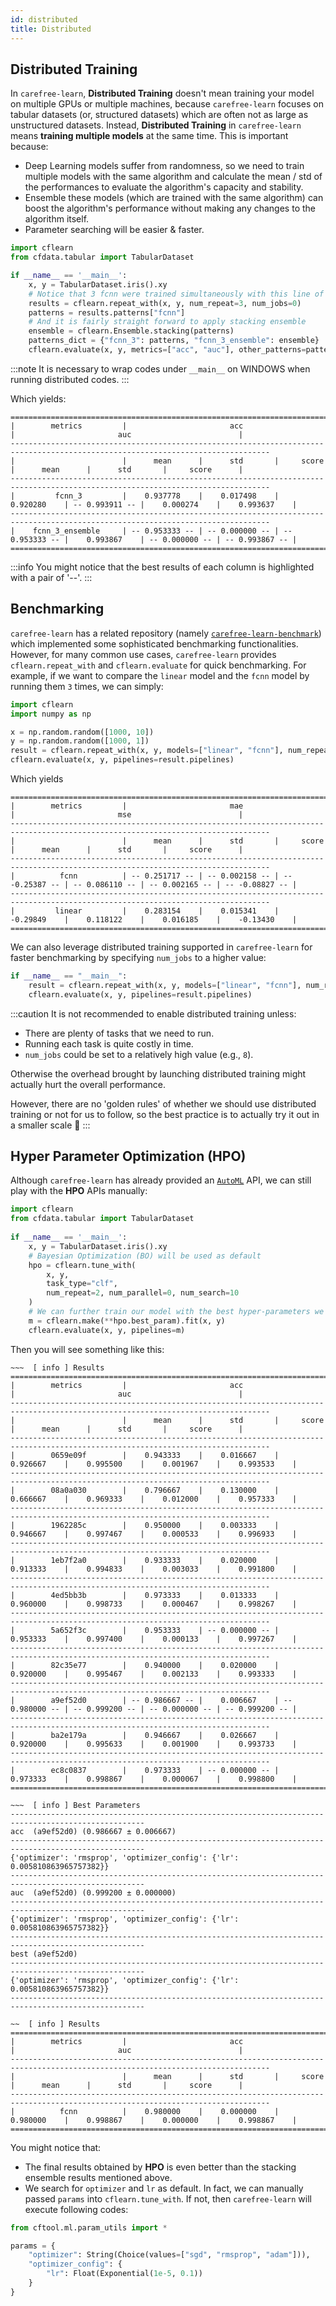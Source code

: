 ```yaml
---
id: distributed
title: Distributed
---
```



## Distributed Training

In `carefree-learn`, **Distributed Training** doesn't mean training your model on multiple GPUs or multiple machines, because `carefree-learn` focuses on tabular datasets (or, structured datasets) which are often not as large as unstructured datasets. Instead, **Distributed Training** in `carefree-learn` means **training multiple models** at the same time. This is important because:

+ Deep Learning models suffer from randomness, so we need to train multiple models with the same algorithm and calculate the mean / std of the performances to evaluate the algorithm's capacity and stability.
+ Ensemble these models (which are trained with the same algorithm) can boost the algorithm's performance without making any changes to the algorithm itself.
+ Parameter searching will be easier & faster.

```python
import cflearn
from cfdata.tabular import TabularDataset

if __name__ == '__main__':
    x, y = TabularDataset.iris().xy
    # Notice that 3 fcnn were trained simultaneously with this line of code
    results = cflearn.repeat_with(x, y, num_repeat=3, num_jobs=0)
    patterns = results.patterns["fcnn"]
    # And it is fairly straight forward to apply stacking ensemble
    ensemble = cflearn.Ensemble.stacking(patterns)
    patterns_dict = {"fcnn_3": patterns, "fcnn_3_ensemble": ensemble}
    cflearn.evaluate(x, y, metrics=["acc", "auc"], other_patterns=patterns_dict)
```

:::note
It is necessary to wrap codes under `__main__` on WINDOWS when running distributed codes.
:::

Which yields:

```text
================================================================================================================================
|        metrics         |                       acc                        |                       auc                        |
--------------------------------------------------------------------------------------------------------------------------------
|                        |      mean      |      std       |     score      |      mean      |      std       |     score      |
--------------------------------------------------------------------------------------------------------------------------------
|         fcnn_3         |    0.937778    |    0.017498    |    0.920280    | -- 0.993911 -- |    0.000274    |    0.993637    |
--------------------------------------------------------------------------------------------------------------------------------
|    fcnn_3_ensemble     | -- 0.953333 -- | -- 0.000000 -- | -- 0.953333 -- |    0.993867    | -- 0.000000 -- | -- 0.993867 -- |
================================================================================================================================
```

:::info
You might notice that the best results of each column is highlighted with a pair of '--'.
:::


## Benchmarking

`carefree-learn` has a related repository (namely [`carefree-learn-benchmark`](https://github.com/carefree0910/carefree-learn-benchmark)) which implemented some sophisticated benchmarking functionalities. However, for many common use cases, `carefree-learn` provides `cflearn.repeat_with` and `cflearn.evaluate` for quick benchmarking. For example, if we want to compare the `linear` model and the `fcnn` model by running them `3` times, we can simply:

```python
import cflearn
import numpy as np

x = np.random.random([1000, 10])
y = np.random.random([1000, 1])
result = cflearn.repeat_with(x, y, models=["linear", "fcnn"], num_repeat=3)
cflearn.evaluate(x, y, pipelines=result.pipelines)
```

Which yields

```text
================================================================================================================================
|        metrics         |                       mae                        |                       mse                        |
--------------------------------------------------------------------------------------------------------------------------------
|                        |      mean      |      std       |     score      |      mean      |      std       |     score      |
--------------------------------------------------------------------------------------------------------------------------------
|          fcnn          | -- 0.251717 -- | -- 0.002158 -- | -- -0.25387 -- | -- 0.086110 -- | -- 0.002165 -- | -- -0.08827 -- |
--------------------------------------------------------------------------------------------------------------------------------
|         linear         |    0.283154    |    0.015341    |    -0.29849    |    0.118122    |    0.016185    |    -0.13430    |
================================================================================================================================
```

We can also leverage distributed training supported in `carefree-learn` for faster benchmarking by specifying `num_jobs` to a higher value:

```python
if __name__ == "__main__":
    result = cflearn.repeat_with(x, y, models=["linear", "fcnn"], num_repeat=3, num_jobs=2)
    cflearn.evaluate(x, y, pipelines=result.pipelines)
```

:::caution
It is not recommended to enable distributed training unless:
+ There are plenty of tasks that we need to run. 
+ Running each task is quite costly in time.
+ `num_jobs` could be set to a relatively high value (e.g., `8`).

Otherwise the overhead brought by launching distributed training might actually hurt the overall performance.

However, there are no 'golden rules' of whether we should use distributed training or not for us to follow, so the best practice is to actually try it out in a smaller scale 🤣
:::


## Hyper Parameter Optimization (HPO)

Although `carefree-learn` has already provided an [`AutoML`](auto-ml) API, we can still play with the **HPO** APIs manually:

```python
import cflearn
from cfdata.tabular import TabularDataset
 
if __name__ == '__main__':
    x, y = TabularDataset.iris().xy
    # Bayesian Optimization (BO) will be used as default
    hpo = cflearn.tune_with(
        x, y,
        task_type="clf",
        num_repeat=2, num_parallel=0, num_search=10
    )
    # We can further train our model with the best hyper-parameters we've obtained:
    m = cflearn.make(**hpo.best_param).fit(x, y)
    cflearn.evaluate(x, y, pipelines=m)
```

Then you will see something like this:

```text
~~~  [ info ] Results
================================================================================================================================
|        metrics         |                       acc                        |                       auc                        |
--------------------------------------------------------------------------------------------------------------------------------
|                        |      mean      |      std       |     score      |      mean      |      std       |     score      |
--------------------------------------------------------------------------------------------------------------------------------
|        0659e09f        |    0.943333    |    0.016667    |    0.926667    |    0.995500    |    0.001967    |    0.993533    |
--------------------------------------------------------------------------------------------------------------------------------
|        08a0a030        |    0.796667    |    0.130000    |    0.666667    |    0.969333    |    0.012000    |    0.957333    |
--------------------------------------------------------------------------------------------------------------------------------
|        1962285c        |    0.950000    |    0.003333    |    0.946667    |    0.997467    |    0.000533    |    0.996933    |
--------------------------------------------------------------------------------------------------------------------------------
|        1eb7f2a0        |    0.933333    |    0.020000    |    0.913333    |    0.994833    |    0.003033    |    0.991800    |
--------------------------------------------------------------------------------------------------------------------------------
|        4ed5bb3b        |    0.973333    |    0.013333    |    0.960000    |    0.998733    |    0.000467    |    0.998267    |
--------------------------------------------------------------------------------------------------------------------------------
|        5a652f3c        |    0.953333    | -- 0.000000 -- |    0.953333    |    0.997400    |    0.000133    |    0.997267    |
--------------------------------------------------------------------------------------------------------------------------------
|        82c35e77        |    0.940000    |    0.020000    |    0.920000    |    0.995467    |    0.002133    |    0.993333    |
--------------------------------------------------------------------------------------------------------------------------------
|        a9ef52d0        | -- 0.986667 -- |    0.006667    | -- 0.980000 -- | -- 0.999200 -- | -- 0.000000 -- | -- 0.999200 -- |
--------------------------------------------------------------------------------------------------------------------------------
|        ba2e179a        |    0.946667    |    0.026667    |    0.920000    |    0.995633    |    0.001900    |    0.993733    |
--------------------------------------------------------------------------------------------------------------------------------
|        ec8c0837        |    0.973333    | -- 0.000000 -- |    0.973333    |    0.998867    |    0.000067    |    0.998800    |
================================================================================================================================

~~~  [ info ] Best Parameters
----------------------------------------------------------------------------------------------------
acc  (a9ef52d0) (0.986667 ± 0.006667)
----------------------------------------------------------------------------------------------------
{'optimizer': 'rmsprop', 'optimizer_config': {'lr': 0.005810863965757382}}
----------------------------------------------------------------------------------------------------
auc  (a9ef52d0) (0.999200 ± 0.000000)
----------------------------------------------------------------------------------------------------
{'optimizer': 'rmsprop', 'optimizer_config': {'lr': 0.005810863965757382}}
----------------------------------------------------------------------------------------------------
best (a9ef52d0)
----------------------------------------------------------------------------------------------------
{'optimizer': 'rmsprop', 'optimizer_config': {'lr': 0.005810863965757382}}
----------------------------------------------------------------------------------------------------

~~  [ info ] Results
================================================================================================================================
|        metrics         |                       acc                        |                       auc                        |
--------------------------------------------------------------------------------------------------------------------------------
|                        |      mean      |      std       |     score      |      mean      |      std       |     score      |
--------------------------------------------------------------------------------------------------------------------------------
|          fcnn          |    0.980000    |    0.000000    |    0.980000    |    0.998867    |    0.000000    |    0.998867    |
================================================================================================================================
```

You might notice that:

+ The final results obtained by **HPO** is even better than the stacking ensemble results mentioned above.
+ We search for `optimizer` and `lr` as default. In fact, we can manually passed `params` into `cflearn.tune_with`. If not, then `carefree-learn` will execute following codes:
```python
from cftool.ml.param_utils import *

params = {
    "optimizer": String(Choice(values=["sgd", "rmsprop", "adam"])),
    "optimizer_config": {
        "lr": Float(Exponential(1e-5, 0.1))
    }
}
```
